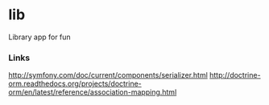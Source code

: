 # lib
Library app for fun

### Links 

http://symfony.com/doc/current/components/serializer.html
http://doctrine-orm.readthedocs.org/projects/doctrine-orm/en/latest/reference/association-mapping.html
